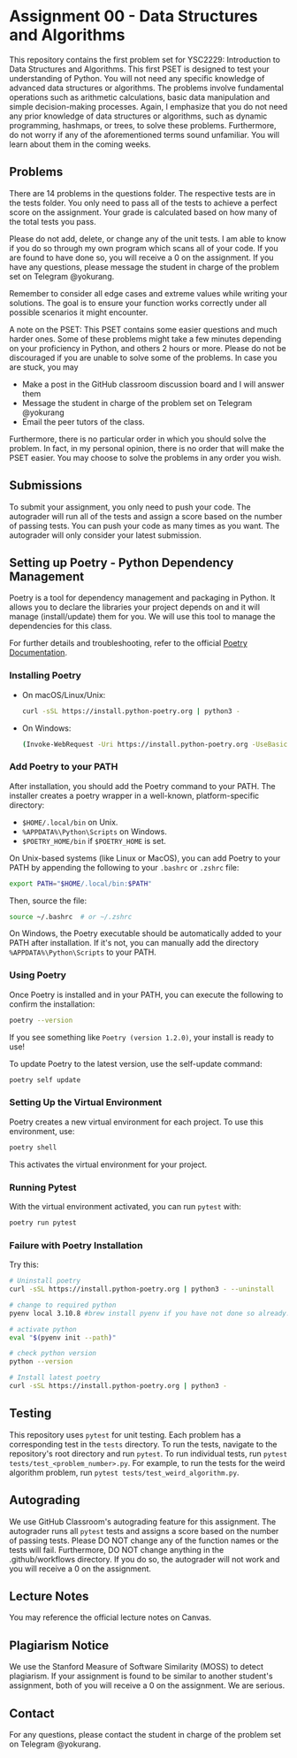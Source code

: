 # Assignment 00 - Data Structures and Algorithms

This repository contains the first problem set for YSC2229: Introduction to Data Structures and Algorithms. This first PSET is designed to test your understanding of Python. You will not need any specific knowledge of advanced data structures or algorithms. The problems involve fundamental operations such as arithmetic calculations, basic data manipulation and simple decision-making processes. Again, I emphasize that you do not need any prior knowledge of data structures or algorithms, such as dynamic programming, hashmaps, or trees, to solve these problems. Furthermore, do not worry if any of the aforementioned terms sound unfamiliar. You will learn about them in the coming weeks.
## Problems
There are 14 problems in the questions folder. The respective tests are in the tests folder. You only need to pass all of the tests to achieve a perfect score on the assignment. Your grade is calculated based on how many of the total tests you pass. 

Please do not add, delete, or change any of the unit tests. I am able to know if you do so through my own program which scans all of your code. If you are found to have done so, you will receive a 0 on the assignment. If you have any questions, please message the student in charge of the problem set on Telegram @yokurang.

Remember to consider all edge cases and extreme values while writing your solutions. The goal is to ensure your function works correctly under all possible scenarios it might encounter.

A note on the PSET: This PSET contains some easier questions and much harder ones. Some of these problems might take a few minutes depending on your proficiency in Python, and others 2 hours or more. Please do not be discouraged if you are unable to solve some of the problems. In case you are stuck, you may

- Make a post in the GitHub classroom discussion board and I will answer them
- Message the student in charge of the problem set on Telegram @yokurang
- Email the peer tutors of the class.

Furthermore, there is no particular order in which you should solve the problem. In fact, in my personal opinion, there is no order that will make the PSET easier. You may choose to solve the problems in any order you wish.

## Submissions
To submit your assignment, you only need to push your code. The autograder will run all of the tests and assign a score based on the number of passing tests. You can push your code as many times as you want. The autograder will only consider your latest submission.

## Setting up Poetry - Python Dependency Management

Poetry is a tool for dependency management and packaging in Python. It allows you to declare the libraries your project depends on and it will manage (install/update) them for you. We will use this tool to manage the dependencies for this class.

For further details and troubleshooting, refer to the official [Poetry Documentation](https://python-poetry.org/docs/).

### Installing Poetry

- On macOS/Linux/Unix:

    ```bash
    curl -sSL https://install.python-poetry.org | python3 -
    ```

- On Windows:

    ```bash
    (Invoke-WebRequest -Uri https://install.python-poetry.org -UseBasicParsing).Content | py -
    ```

### Add Poetry to your PATH

After installation, you should add the Poetry command to your PATH. The installer creates a poetry wrapper in a well-known, platform-specific directory:

- `$HOME/.local/bin` on Unix.
- `%APPDATA%\Python\Scripts` on Windows.
- `$POETRY_HOME/bin` if `$POETRY_HOME` is set.

On Unix-based systems (like Linux or MacOS), you can add Poetry to your PATH by appending the following to your `.bashrc` or `.zshrc` file:

```bash
export PATH="$HOME/.local/bin:$PATH"
```

Then, source the file:

```bash
source ~/.bashrc  # or ~/.zshrc
```

On Windows, the Poetry executable should be automatically added to your PATH after installation. If it's not, you can manually add the directory `%APPDATA%\Python\Scripts` to your PATH.

### Using Poetry

Once Poetry is installed and in your PATH, you can execute the following to confirm the installation:

```bash
poetry --version
```

If you see something like `Poetry (version 1.2.0)`, your install is ready to use!

To update Poetry to the latest version, use the self-update command:

```bash
poetry self update
```

### Setting Up the Virtual Environment

Poetry creates a new virtual environment for each project. To use this environment, use:

```bash
poetry shell
```

This activates the virtual environment for your project.

### Running Pytest

With the virtual environment activated, you can run `pytest` with:

```bash
poetry run pytest
```
### Failure with Poetry Installation 

Try this:
```bash
# Uninstall poetry
curl -sSL https://install.python-poetry.org | python3 - --uninstall

# change to required python
pyenv local 3.10.8 #brew install pyenv if you have not done so already. For Windows users, you will need to install pyenv-win

# activate python
eval "$(pyenv init --path)"

# check python version
python --version

# Install latest poetry
curl -sSL https://install.python-poetry.org | python3 -
```



## Testing

This repository uses `pytest` for unit testing. Each problem has a corresponding test in the `tests` directory. To run the tests, navigate to the repository's root directory and run `pytest`. To run individual tests, run `pytest tests/test_<problem_number>.py`. For example, to run the tests for the weird algorithm problem, run `pytest tests/test_weird_algorithm.py`.

## Autograding

We use GitHub Classroom's autograding feature for this assignment. The autograder runs all `pytest` tests and assigns a score based on the number of passing tests. Please DO NOT change any of the function names or the tests will fail. Furthermore, DO NOT change anything in the .github/workflows directory. If you do so, the autograder will not work and you will receive a 0 on the assignment.

## Lecture Notes

You may reference the official lecture notes on Canvas.

## Plagiarism Notice

We use the Stanford Measure of Software Similarity (MOSS) to detect plagiarism. If your assignment is found to be similar to another student's assignment, both of you will receive a 0 on the assignment. We are serious.

## Contact
For any questions, please contact the student in charge of the problem set on Telegram @yokurang.

